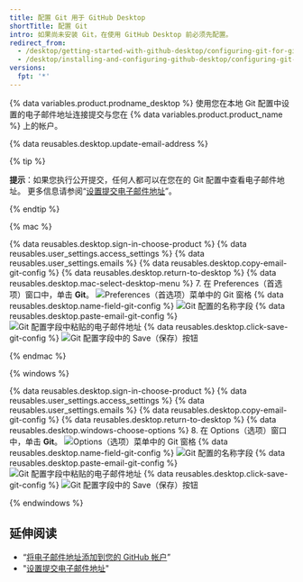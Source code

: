 ```yaml
---
title: 配置 Git 用于 GitHub Desktop
shortTitle: 配置 Git
intro: 如果尚未安装 Git，在使用 GitHub Desktop 前必须先配置。
redirect_from:
  - /desktop/getting-started-with-github-desktop/configuring-git-for-github-desktop
  - /desktop/installing-and-configuring-github-desktop/configuring-git-for-github-desktop
versions:
  fpt: '*'
---
```


{% data variables.product.prodname_desktop %} 使用您在本地 Git 配置中设置的电子邮件地址连接提交与您在 {% data variables.product.product_name %} 上的帐户。

{% data reusables.desktop.update-email-address %}

{% tip %}

**提示**：如果您执行公开提交，任何人都可以在您在的 Git 配置中查看电子邮件地址。 更多信息请参阅“[设置提交电子邮件地址](/articles/setting-your-commit-email-address/)”。

{% endtip %}

{% mac %}

{% data reusables.desktop.sign-in-choose-product %}
{% data reusables.user_settings.access_settings %}
{% data reusables.user_settings.emails %}
{% data reusables.desktop.copy-email-git-config %}
{% data reusables.desktop.return-to-desktop %}
{% data reusables.desktop.mac-select-desktop-menu %}
7. 在 Preferences（首选项）窗口中，单击 **Git**。 ![Preferences（首选项）菜单中的 Git 窗格](/assets/images/help/desktop/mac-select-git-pane.png)
{% data reusables.desktop.name-field-git-config %}
  ![Git 配置的名称字段](/assets/images/help/desktop/mac-name-git-config.png)
{% data reusables.desktop.paste-email-git-config %}
  ![Git 配置字段中粘贴的电子邮件地址](/assets/images/help/desktop/mac-email-git-config.png)
{% data reusables.desktop.click-save-git-config %}
  ![Git 配置字段中的 Save（保存）按钮](/assets/images/help/desktop/mac-save-git-config.png)

{% endmac %}

{% windows %}

{% data reusables.desktop.sign-in-choose-product %}
{% data reusables.user_settings.access_settings %}
{% data reusables.user_settings.emails %}
{% data reusables.desktop.copy-email-git-config %}
{% data reusables.desktop.return-to-desktop %}
{% data reusables.desktop.windows-choose-options %}
8. 在 Options（选项）窗口中，单击 **Git**。 ![Options（选项）菜单中的 Git 窗格](/assets/images/help/desktop/windows-select-git-pane.png)
{% data reusables.desktop.name-field-git-config %}
  ![Git 配置的名称字段](/assets/images/help/desktop/windows-name-git-config.png)
{% data reusables.desktop.paste-email-git-config %}
  ![Git 配置字段中粘贴的电子邮件地址](/assets/images/help/desktop/windows-email-git-config.png)
{% data reusables.desktop.click-save-git-config %}
  ![Git 配置字段中的 Save（保存）按钮](/assets/images/help/desktop/windows-save-git-config.png)

{% endwindows %}

## 延伸阅读

- “[将电子邮件地址添加到您的 GitHub 帐户](/articles/adding-an-email-address-to-your-github-account/)”
- "[设置提交电子邮件地址](/articles/setting-your-commit-email-address/)"
